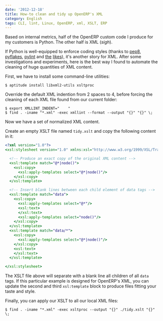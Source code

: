 ```yaml
---
date: '2012-12-18'
title: How-to clean and tidy up OpenERP's XML
category: English
tags: CLI, lint, Linux, OpenERP, xml, XSLT, ERP
---
```


Based on internal metrics, half of the OpenERP custom code I produce for my
customers is Python. The other half is XML (_sigh_).

If Python is well-equipped to enforce coding styles (thanks to
[pep8](https://pypi.python.org/pypi/pep8),
[pyflakes](https://pypi.python.org/pypi/pyflakes),
[pylint](https://pypi.python.org/pypi/pylint) and
[the](https://pypi.python.org/pypi/autopep8)
[likes](https://pypi.python.org/pypi/flake8)), it's another story for XML.
After some investigations and experiments, here is the best way I found to
automate the cleaning of huge quantities of XML content.

First, we have to install some command-line utilities:

```shell-session
$ aptitude install libxml2-utils xsltproc
```

Override the default XML indention from 2 spaces to 4, before forcing the
cleaning of each XML file found from our current folder:

```shell-session
$ export XMLLINT_INDENT="    "
$ find . -iname "*.xml" -exec xmllint --format --output "{}" "{}" \;
```

Now we have a set of normalized XML content.

Create an empty XSLT file named `tidy.xslt` and copy the following content in
it:

```xslt
<?xml version="1.0"?>
<xsl:stylesheet version="1.0" xmlns:xsl="http://www.w3.org/1999/XSL/Transform">

  <!-- Produce an exact copy of the original XML content -->
  <xsl:template match="@*|node()">
    <xsl:copy>
      <xsl:apply-templates select="@*|node()"/>
    </xsl:copy>
  </xsl:template>

  <!-- Insert blank lines between each child element of data tags -->
  <xsl:template match="data">
    <xsl:copy>
      <xsl:apply-templates select="@*"/>
      <xsl:text>
      </xsl:text>
      <xsl:apply-templates select="node()"/>
    </xsl:copy>
  </xsl:template>
  <xsl:template match="data/*">
    <xsl:copy>
      <xsl:apply-templates select="@*|node()"/>
    </xsl:copy>
    <xsl:text>
    </xsl:text>
  </xsl:template>

</xsl:stylesheet>
```

The XSLT file above will separate with a blank line all children of all `data`
tags. If this particular example is designed for OpenERP's XML, you can update
the second and third `xsl:template` block to produce files fitting your taste
and style.

Finally, you can apply our XSLT to all our local XML files:

```shell-session
$ find . -iname "*.xml" -exec xsltproc --output "{}" ./tidy.xslt "{}" \;
```
